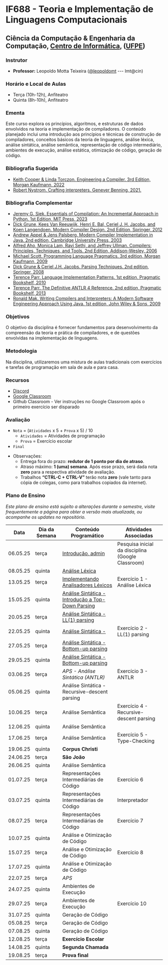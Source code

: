 # IF688 - Teoria e Implementação de Linguagens Computacionais

## Ciência da Computação & Engenharia da Computação, [Centro de Informática](http://www.cin.ufpe.br), ([UFPE](http://www.ufpe.br))

### Instrutor

* **Professor:** Leopoldo Motta Teixeira ([@leopoldomt](https://github.com/leopoldomt) --- lmt@cin)

### Horário e Local de Aulas

* Terça (10h-12h), Anfiteatro
* Quinta (8h-10h), Anfiteatro

### Ementa

Este curso explora os princípios, algoritmos, e estruturas de dados envolvidos na teoria e implementação de compiladores. 
O conteúdo planejado inclui uma introdução aos princípios e técnicas de construção de compiladores, conceitos básicos da teoria de linguagens, análise léxica, análise sintática, análise semântica, representação de código intermediário, ambientes de execução, análise estática, otimização de código, geração de código.

### Bibliografia Sugerida

- [Keith Cooper & Linda Torczon. Engineering a Compiler. 3rd Edition, Morgan Kaufmann, 2022](https://shop.elsevier.com/books/engineering-a-compiler/cooper/978-0-12-815412-0)
- [Robert Nystrom. Crafting interpreters. Genever Benning, 2021.](https://craftinginterpreters.com/)

### Bibliografia Complementar
- [Jeremy G. Siek. Essentials of Compilation: An Incremental Approach in Python. 1st Edition, MIT Press, 2023](https://mitpress.mit.edu/9780262048248/essentials-of-compilation/)
- [Dick Grune, Kees Van Reeuwijk, Henri E. Bal, Ceriel J. H. Jacobs, and Koen Langendoen. Modern Compiler Design. 2nd Edition, Springer, 2012](https://dickgrune.com/Books/MCD_2nd_Edition/)
- [Andrew Appel & Jens Palsberg. Modern Compiler Implementation in Java. 2nd edition, Cambridge University Press, 2003](https://www.cs.princeton.edu/~appel/modern/java/)
- [Alfred Aho, Monica Lam, Ravi Sethi, and Jeffrey Ullman. Compilers: Principles, Techniques, and Tools. 2nd Edition, Addison-Wesley, 2006](http://dragonbook.stanford.edu)
- [Michael Scott. Programming Language Pragmatics. 3rd edition, Morgan Kaufmann, 2009](https://www.cs.rochester.edu/u/scott/pragmatics/3e/)
- [Dick Grune & Ceriel J.H. Jacobs. Parsing Techniques. 2nd edition, Springer, 2008](https://dickgrune.com/Books/PTAPG_2nd_Edition/)
- [Terence Parr. Language Implementation Patterns. 1st edition, Pragmatic Bookshelf, 2010](https://pragprog.com/book/tpdsl/language-implementation-patterns)
- [Terence Parr. The Definitive ANTLR 4 Reference. 2nd edition, Pragmatic Bookshelf, 2013](https://pragprog.com/book/tpantlr2/the-definitive-antlr-4-reference)
- [Ronald Mak. Writing Compilers and Interpreters: A Modern Software Engineering Approach Using Java. 1st edition, John Wiley & Sons, 2009](http://www.wiley.com/WileyCDA/WileyTitle/productCd-0470177071.html)

### Objetivos

O objetivo da disciplina é fornecer fundamentos para desenvolvimento da compreensão da teoria e prática de compiladores, e de questões envolvidas na implementação de linguagens.

### Metodologia

Na disciplina, utilizaremos uma mistura de aulas tradicionais com exercícios e tarefas de programação em sala de aula e para casa. 

### Recursos

- [Discord](https://discord.gg/v3pmY8KG)
- [Google Classroom](https://classroom.google.com/c/Nzc4MDUwMTQxNjM0?cjc=umxl6ksl)
- Github Classroom - Ver instruções no Google Classroom após o primeiro exercício ser disparado


### Avaliação

* `Nota` = (`Atividades` x 5 + `Prova` x 5) / 10 
  * `Atividades` = Atividades de programação
  * `Prova` = Exercício escolar
* `Final`

- Observações:
  - Entrega fora do prazo: **redutor de 1 ponto por dia de atraso**. 
  - Atraso máximo: **1 (uma) semana**. Após esse prazo, será dada nota **zero** para a respectiva atividade de avaliação.
  - Trabalhos **“CTRL-C + CTRL-V”** terão nota **zero** (vale tanto para cópia de colegas, como para trabalhos copiados da internet).

### Plano de Ensino

*Este plano de ensino está sujeito a alterações durante o semestre, visite frequentemente a página para obter a versão mais atualizada, ou acompanhe os updates no repositório.*

| Data     | Dia da Semana | Conteúdo Programático | Atividades Associadas |
|----------|---------------|-----------------------|-----------------------|
| 06.05.25 | terça         | [Introdução, admin](2025-05-06.md)       | Pesquisa inicial da disciplina (Google Classroom) | 
| 08.05.25 | quinta        | [Análise Léxica](2025-05-08.md)                      |                       |
| 13.05.25 | terça         | [Implementando Analisadores Léxicos](2025-05-13.md)                      | Exercício 1 - Análise Léxica |
| 15.05.25 | quinta        | [Análise Sintática - Introdução a Top-Down Parsing](2025-05-15.md)                  |                       |
| 20.05.25 | terça         | [Análise Sintática - LL(1) parsing](2025-05-20.md)                   | 
| 22.05.25 | quinta        | [Análise Sintática - ](2025-05-22.md)                   | Exercício 2 - LL(1) parsing                      |
| 27.05.25 | terça         | [Análise Sintática - Bottom-up parsing](2025-05-27.md)                  | 
| 29.05.25 | quinta        | [Análise Sintática - Bottom-up parsing](2025-05-29.md)                   |                       |
| 03.06.25 | terça         | _APS - Análise Sintática (ANTLR)_                   | Exercício 3 - ANTLR                      |
| 05.06.25 | quinta        | Análise Sintática - Recursive-descent parsing                   |                       |
| 10.06.25 | terça         | Análise Semântica                   | Exercício 4 - Recursive-descent parsing                      |
| 12.06.25 | quinta        | Análise Semântica                      |                       |
| 17.06.25 | terça         | Análise Semântica                      | Exercício 5 - Type-Checking                      |
| 19.06.25 | quinta        | **Corpus Christi**        |                       |
| 24.06.25 | terça         | **São João**              |                       |
| 26.06.25 | quinta        | Análise Semântica                      |                       |
| 01.07.25 | terça         | Representações Intermediárias de Código                      | Exercício 6                      |
| 03.07.25 | quinta        | Representações Intermediárias de Código                      |  Interpretador                      |
| 08.07.25 | terça         | Representações Intermediárias de Código                      | Exercício 7                      |
| 10.07.25 | quinta        | Análise e Otimização de Código                      |                       |
| 15.07.25 | terça         | Análise e Otimização de Código                      | Exercício 8                      |
| 17.07.25 | quinta        | Análise e Otimização de Código                      |                       |
| 22.07.25 | terça         | _APS_                      |                       | Exercício 9
| 24.07.25 | quinta        | Ambientes de Execução                      |                       |
| 29.07.25 | terça         | Ambientes de Execução                      | Exercício 10                      |
| 31.07.25 | quinta        | Geração de Código                      |                       |
| 05.08.25 | terça         | Geração de Código                      |                       |
| 07.08.25 | quinta        | Geração de Código                      |                       |
| 12.08.25 | terça         | **Exercício Escolar**                      |                       |
| 14.08.25 | quinta        | **Segunda Chamada**                      |                       | 
| 19.08.25 | terça         | **Prova final**                      |                       |
